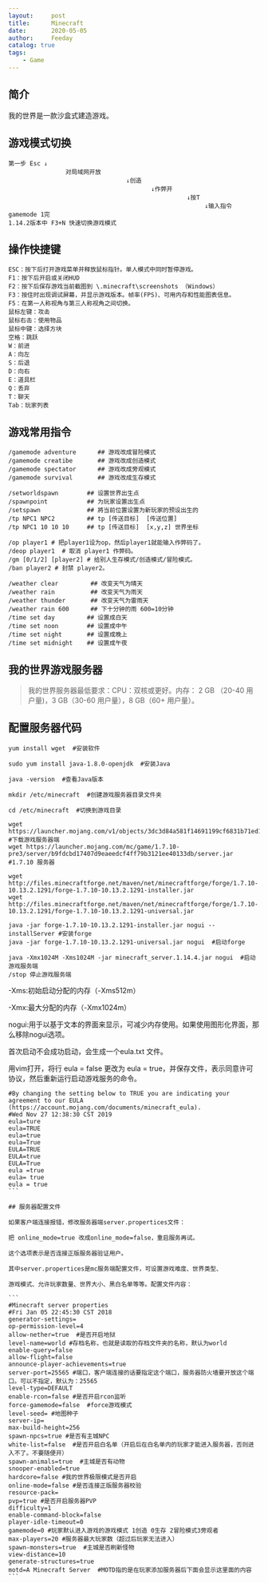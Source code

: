 ```yaml
---
layout:     post
title:      Minecraft
date:       2020-05-05
author:     Feeday
catalog: true
tags:
    - Game
---
```

## 简介

我的世界是一款沙盒式建造游戏。

## 游戏模式切换

```
第一步 Esc ↓
                对局域网开放
                                 ↓创造
                                        ↓作弊开
                                                  ↓按T
                                                       ↓输入指令 gamemode 1完
1.14.2版本中 F3+N 快速切换游戏模式
```

## 操作快捷键

```
ESC：按下后打开游戏菜单并释放鼠标指针。单人模式中同时暂停游戏。
F1：按下后开启或关闭HUD
F2：按下后保存游戏当前截图到 \.minecraft\screenshots （Windows）
F3：按住时出现调试屏幕，并显示游戏版本。帧率(FPS)、可用内存和性能图表信息。
F5：在第一人称视角与第三人称视角之间切换。
鼠标左键：攻击
鼠标右击：使用物品
鼠标中键：选择方块
空格：跳跃
W：前进
A：向左
S：后退
D：向右
E：道具栏
Q：丢弃
T：聊天
Tab：玩家列表
```

## 游戏常用指令
```
/gamemode adventure      ## 游戏改成冒险模式
/gamemode creatibe       ## 游戏改成创造模式
/gamemode spectator      ## 游戏改成旁观模式
/gamemode survival       ## 游戏改成生存模式
 
/setworldspawn        ## 设置世界出生点
/spawnpoint           ## 为玩家设置出生点
/setspawn             ## 將当前位置设置为新玩家的预设出生的
/tp NPC1 NPC2         ## tp [传送目标]  [传送位置]
/tp NPC1 10 10 10     ## tp [传送目标]  [x,y,z] 世界坐标 
 
/op player1 # 把player1设为op，然后player1就能输入作弊码了。
/deop player1  # 取消 player1 作弊码。
/gm [0/1/2] [player2] # 给别人生存模式/创造模式/冒险模式。
/ban player2 # 封禁 player2。

/weather clear         ## 改变天气为晴天
/weather rain          ## 改变天气为雨天
/weather thunder       ## 改变天气为雷雨天
/weather rain 600      ## 下十分钟的雨 600=10分钟
/time set day         ## 设置成白天
/time set noon        ## 设置成中午
/time set night       ## 设置成晚上
/time set midnight    ## 设置成午夜
```
## 我的世界游戏服务器

> 我的世界服务器最低要求：CPU：双核或更好。内存： 2 GB （20-40 用户量)，3 GB（30-60 用户量），8 GB（60+ 用户量）。

## 配置服务器代码

```
yum install wget  #安装软件

sudo yum install java-1.8.0-openjdk  #安装Java

java -version  #查看Java版本

mkdir /etc/minecraft  #创建游戏服务器目录文件夹

cd /etc/minecraft  #切换到游戏目录

wget https://launcher.mojang.com/v1/objects/3dc3d84a581f14691199cf6831b71ed1296a9fdf/server.jar  #下载游戏服务器端
wget https://launcher.mojang.com/mc/game/1.7.10-pre3/server/b9fdcbd17407d9eaeedcf4ff79b3121ee40133db/server.jar #1.7.10 服务器

wget http://files.minecraftforge.net/maven/net/minecraftforge/forge/1.7.10-10.13.2.1291/forge-1.7.10-10.13.2.1291-installer.jar
wget http://files.minecraftforge.net/maven/net/minecraftforge/forge/1.7.10-10.13.2.1291/forge-1.7.10-10.13.2.1291-universal.jar

java -jar forge-1.7.10-10.13.2.1291-installer.jar nogui --installServer #安装forge
java -jar forge-1.7.10-10.13.2.1291-universal.jar nogui  #启动forge

java -Xmx1024M -Xms1024M -jar minecraft_server.1.14.4.jar nogui  #启动游戏服务端
/stop 停止游戏服务端
```
-Xms:初始启动分配的内存（-Xms512m）

-Xmx:最大分配的内存（-Xmx1024m）

nogui:用于以基于文本的界面来显示，可减少内存使用。如果使用图形化界面，那么移除nogui选项。

首次启动不会成功启动，会生成一个eula.txt 文件。

用vim打开，将行 eula = false 更改为 eula = true，并保存文件，表示同意许可协议，然后重新运行启动游戏服务的命令。

````
#By changing the setting below to TRUE you are indicating your agreement to our EULA (https://account.mojang.com/documents/minecraft_eula).
#Wed Nov 27 12:38:30 CST 2019
eula=ture
eula=TRUE
eula=true
eula=True
EULA=TRUE
EULA=true
EULA=True
eula =true
eula= true
eula = true
```

## 服务器配置文件

如果客户端连接报错，修改服务器端server.propertices文件：

把 online_mode=true 改成online_mode=false，重启服务再试。

这个选项表示是否连接正版服务器验证用户。

其中server.propertices是mc服务端配置文件，可设置游戏难度、世界类型、

游戏模式、允许玩家数量、世界大小、黑白名单等等。配置文件内容：

```
#Minecraft server properties
#Fri Jan 05 22:45:30 CST 2018
generator-settings=
op-permission-level=4
allow-nether=true  #是否开启地狱
level-name=world #存档名称，也就是读取的存档文件夹的名称，默认为world
enable-query=false
allow-flight=false
announce-player-achievements=true
server-port=25565 #端口，客户端连接的话要指定这个端口，服务器防火墙要开放这个端口。可以不指定，默认为：25565
level-type=DEFAULT
enable-rcon=false #是否开启rcon监听
force-gamemode=false  #force游戏模式
level-seed= #地图种子
server-ip=
max-build-height=256
spawn-npcs=true #是否有主城NPC
white-list=false  #是否开启白名单（开启后在白名单内的玩家才能进入服务器，否则进入不了。不要随便开）
spawn-animals=true  #主城是否有动物
snooper-enabled=true
hardcore=false #我的世界极限模式是否开启
online-mode=false #是否连接正版服务器校验
resource-pack=
pvp=true #是否开启服务器PVP
difficulty=1
enable-command-block=false
player-idle-timeout=0
gamemode=0 #玩家默认进入游戏的游戏模式 1创造 0生存 2冒险模式3旁观者
max-players=20 #服务器最大玩家数（超过后玩家无法进入）
spawn-monsters=true  #主城是否刷新怪物
view-distance=10
generate-structures=true
motd=A Minecraft Server  #MOTD指的是在玩家添加服务器后下面会显示这里面的内容
```
